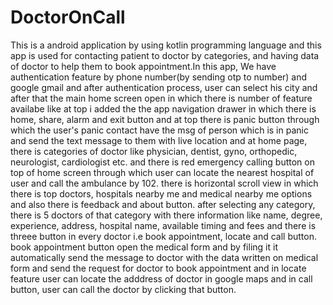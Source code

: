 # DoctorOnCall
This is a android application by using kotlin programming language and this app is used for contacting patient to doctor by categories, and having data of doctor to help them to book appointment.In this app, We have authentication feature by phone number(by sending otp to number) and google gmail and after authentication process, user can select his city and after that the main home screen open in which there is number of feature availabe like at top i added the the app navigation drawer in which there is home, share, alarm and exit button and at top there is panic button through which the user's panic contact have the msg of person which is in panic and send the text message to them with live location and at home page, there is categories of doctor like physician, dentist, gyno, orthopedic, neurologist, cardiologist etc. and there is red emergency calling button on top of home screen  through which user can locate the nearest hospital of user and call the ambulance by 102. there is horizontal scroll view in which there is top doctors, hospitals nearby me and medical nearby me options and also there is feedback and about button. after selecting any category, there is 5 doctors of that category with there information like name, degree, experience, address, hospital name, available timing and fees and there is threee button in every doctor i.e book appointment, locate and call button. book appointment button open the medical form and by filing it it automatically send the message to doctor with the data written on medical form and send the request for doctor to book appointment and in locate feature user can locate the adddress of doctor in google maps and in call button, user can call the doctor by clicking that button.
